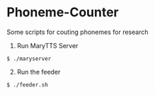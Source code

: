 Phoneme-Counter
==============

Some scripts for couting phonemes for research

1) Run MaryTTS Server
```shell
$ ./maryserver
```

2) Run the feeder
```shell
$ ./feeder.sh
```

